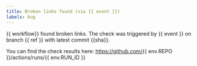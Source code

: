 ```yaml
---
title: Broken links found (via {{ event }})
labels: bug
---
```

{{ workflow}} found broken links. The check was triggered by {{ event }} on branch {{ ref }} with latest commit {{sha}}.

You can find the check results here: https://github.com/{{ env.REPO }}/actions/runs/{{ env.RUN_ID }}
